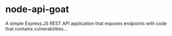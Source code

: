 # node-api-goat
A simple Express.JS REST API application that exposes endpoints with code that contains vulnerabilities...
